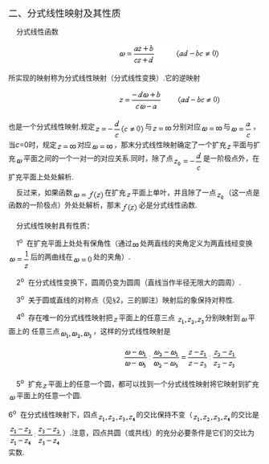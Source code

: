 <div class=Section1>
<p class=MsoNormal><span lang=ZH-CN style='font-size:14.0pt;font-family:宋体_GB2312'>二、分式线性映射及其性质</span></p>
<p class=MsoNormal><span lang=EN-US>&nbsp;&nbsp;&nbsp; </span><span lang=ZH-CN
style='font-family:宋体_GB2312'>分式线性函数</span></p>
<pre><span lang=EN-US>&nbsp;&nbsp;&nbsp;&nbsp;&nbsp;&nbsp;&nbsp;&nbsp;&nbsp;&nbsp;&nbsp;&nbsp;&nbsp;&nbsp;&nbsp;&nbsp;&nbsp;&nbsp;&nbsp;&nbsp;&nbsp;&nbsp;&nbsp;&nbsp;&nbsp; </span><sub><span
lang=EN-US style='font-size:10.5pt'><img width=203 height=41
src="res/17e9d95da129bdd93c34fb6cc6aaaa52_5668_files/image002.gif"
u1:shapes="_x0000_i1025"></span></sub></pre>
<p class=MsoNormal><span lang=ZH-CN style='font-family:宋体_GB2312'>所实现的映射称为分式线性映射（分式线性变换）</span><span
lang=EN-US>.</span><span lang=ZH-CN style='font-family:宋体_GB2312'>它的逆映射</span></p>
<pre><span lang=EN-US>&nbsp;&nbsp;&nbsp;&nbsp;&nbsp;&nbsp;&nbsp;&nbsp;&nbsp;&nbsp;&nbsp;&nbsp;&nbsp;&nbsp;&nbsp;&nbsp;&nbsp;&nbsp;&nbsp;&nbsp;&nbsp;&nbsp;&nbsp;&nbsp;&nbsp; </span><sub><span
lang=EN-US style='font-size:10.5pt'><img width=205 height=41
src="res/17e9d95da129bdd93c34fb6cc6aaaa52_5668_files/image004.gif"
u1:shapes="_x0000_i1026"></span></sub></pre>
<p class=MsoNormal><span lang=ZH-CN style='font-family:宋体_GB2312'>也是一个分式线性映射</span><span
lang=EN-US>.</span><span lang=ZH-CN style='font-family:宋体_GB2312'>规定</span><sub><span
lang=EN-US style='font-size:10.5pt'><img width=100 height=41
src="res/17e9d95da129bdd93c34fb6cc6aaaa52_5668_files/image006.gif"
u1:shapes="_x0000_i1027" align=absmiddle></span></sub><span lang=ZH-CN
style='font-family:宋体_GB2312'>与</span><sub><span lang=EN-US style='font-size:
10.5pt'><img width=41 height=13
src="res/17e9d95da129bdd93c34fb6cc6aaaa52_5668_files/image008.gif"
u1:shapes="_x0000_i1028" align=absmiddle></span></sub><span lang=ZH-CN
style='font-family:宋体_GB2312'>分别对应</span><sub><span lang=EN-US
style='font-size:10.5pt'><img width=45 height=15
src="res/17e9d95da129bdd93c34fb6cc6aaaa52_5668_files/image010.gif"
u1:shapes="_x0000_i1029" align=absmiddle></span></sub><span lang=ZH-CN
style='font-family:宋体_GB2312'>与</span><sub><span lang=EN-US style='font-size:
10.5pt'><img width=45 height=41
src="res/17e9d95da129bdd93c34fb6cc6aaaa52_5668_files/image012.gif"
u1:shapes="_x0000_i1030" align=absmiddle></span></sub><span lang=ZH-CN
style='font-family:宋体_GB2312'>，当</span><i><span lang=EN-US>c</span></i><span
lang=EN-US>=0</span><span lang=ZH-CN style='font-family:宋体_GB2312'>时，规定</span><sub><span
lang=EN-US style='font-size:10.5pt'><img width=41 height=13
src="res/17e9d95da129bdd93c34fb6cc6aaaa52_5668_files/image014.gif"
u1:shapes="_x0000_i1031" align=absmiddle></span></sub><span lang=ZH-CN
style='font-family:宋体_GB2312'>对应</span><sub><span lang=EN-US style='font-size:
10.5pt'><img width=45 height=15
src="res/17e9d95da129bdd93c34fb6cc6aaaa52_5668_files/image016.gif"
u1:shapes="_x0000_i1032" align=absmiddle></span></sub><span lang=ZH-CN
style='font-family:宋体_GB2312'>，那末分式线性映射确定了一个扩充</span><sub><span lang=EN-US
style='font-size:10.5pt'><img width=12 height=13
src="res/17e9d95da129bdd93c34fb6cc6aaaa52_5668_files/image018.gif"
u1:shapes="_x0000_i1033" align=absmiddle></span></sub><span lang=ZH-CN
style='font-family:宋体_GB2312'>平面与扩充</span><sub><span lang=EN-US
style='font-size:10.5pt'><img width=16 height=15
src="res/17e9d95da129bdd93c34fb6cc6aaaa52_5668_files/image020.gif"
u1:shapes="_x0000_i1034" align=absmiddle></span></sub><span lang=ZH-CN
style='font-family:宋体_GB2312'>平面之间的一个一对一的对应关系</span><span lang=EN-US>.</span><span
lang=ZH-CN style='font-family:宋体_GB2312'>同时，除了点</span><sub><span lang=EN-US><img
width=60 height=41 src="res/17e9d95da129bdd93c34fb6cc6aaaa52_5668_files/image022.gif"
u1:shapes="_x0000_i1035" align=absmiddle></span></sub><span lang=ZH-CN
style='font-family:宋体_GB2312'>是一阶极点外，在扩充平面上处处解析</span><span lang=EN-US>.</span></p>
<p class=MsoNormal style='line-height:12.0pt'><span lang=EN-US>&nbsp;&nbsp;&nbsp;
</span><span lang=ZH-CN style='font-family:宋体_GB2312'>反过来，如果函数</span><sub><span
lang=EN-US style='font-size:10.5pt'><img width=64 height=21
src="res/17e9d95da129bdd93c34fb6cc6aaaa52_5668_files/image024.gif"
u1:shapes="_x0000_i1036" align=absmiddle></span></sub><span lang=ZH-CN
style='font-family:宋体_GB2312'>在扩充</span><sub><span lang=EN-US style='font-size:
10.5pt'><img width=12 height=12
src="res/17e9d95da129bdd93c34fb6cc6aaaa52_5668_files/image026.gif"
u1:shapes="_x0000_i1037" align=absmiddle></span></sub><span lang=ZH-CN
style='font-family:宋体_GB2312'>平面上单叶，并且除了一点</span><sub><span lang=EN-US
style='font-size:10.5pt'><img width=17 height=24
src="res/17e9d95da129bdd93c34fb6cc6aaaa52_5668_files/image028.gif"
u1:shapes="_x0000_i1038" align=absmiddle></span></sub><span lang=ZH-CN
style='font-family:宋体_GB2312'>（这一点是函数的一阶极点）外处处解析，那末</span><sub><span
lang=EN-US style='font-size:10.5pt'><img width=36 height=21
src="res/17e9d95da129bdd93c34fb6cc6aaaa52_5668_files/image030.gif"
u1:shapes="_x0000_i1053" align=absmiddle></span></sub><span lang=ZH-CN
style='font-family:宋体_GB2312'>必是分式线性函数</span><span lang=EN-US>.</span></p>
<p class=MsoNormal><span lang=EN-US>&nbsp;&nbsp;&nbsp; </span><span lang=ZH-CN
style='font-family:宋体_GB2312'>分式线性映射具有性质：</span></p>
<p class=MsoNormal><span lang=EN-US>&nbsp;&nbsp;&nbsp; 1<sup>o</sup>&nbsp; </span><span
lang=ZH-CN style='font-family:宋体_GB2312'>在扩充平面上处处有保角性（通过</span><sub><span
lang=EN-US style='font-size:10.5pt'><img width=16 height=13
src="res/17e9d95da129bdd93c34fb6cc6aaaa52_5668_files/image032.gif"
u1:shapes="_x0000_i1054" align=absmiddle></span></sub><span lang=ZH-CN
style='font-family:宋体_GB2312'>处两直线的夹角定义为两直线经变换</span><sub><span lang=EN-US
style='font-size:10.5pt'><img width=44 height=41
src="res/17e9d95da129bdd93c34fb6cc6aaaa52_5668_files/image034.gif"
u1:shapes="_x0000_i1055" align=absmiddle></span></sub><span lang=ZH-CN
style='font-family:宋体_GB2312'>后的两曲线在</span><sub><span lang=EN-US
style='font-size:10.5pt'><img width=41 height=19
src="res/17e9d95da129bdd93c34fb6cc6aaaa52_5668_files/image036.gif"
u1:shapes="_x0000_i1056" align=absmiddle></span></sub><span lang=ZH-CN
style='font-family:宋体_GB2312'>处的夹角）</span><span lang=EN-US>.</span></p>
<p class=MsoNormal><span lang=EN-US>&nbsp;&nbsp;&nbsp; 2<sup>o</sup>&nbsp; </span><span
lang=ZH-CN style='font-family:宋体_GB2312'>在分式线性变换下，圆周仍变为圆周（直线当作半径无限大的圆周）</span><span
lang=EN-US>.</span></p>
<p class=MsoNormal><span lang=EN-US>&nbsp;&nbsp;&nbsp; 3<sup>o</sup>&nbsp; </span><span
lang=ZH-CN style='font-family:宋体_GB2312'>关于圆或直线的对称点（见§</span><span lang=EN-US>2</span><span
lang=ZH-CN style='font-family:宋体_GB2312'>，三的脚注）映射后的象保持对称性</span><span
lang=EN-US>.</span></p>
<p class=MsoNormal><span lang=EN-US>&nbsp;&nbsp;&nbsp; 4<sup>o</sup>&nbsp; </span><span
lang=ZH-CN style='font-family:宋体_GB2312'>存在唯一的分式线性映射把</span><sub><span
lang=EN-US style='font-size:10.5pt'><img width=12 height=13
src="res/17e9d95da129bdd93c34fb6cc6aaaa52_5668_files/image038.gif"
u1:shapes="_x0000_i1057" align=absmiddle></span></sub><span lang=ZH-CN
style='font-family:宋体_GB2312'>平面上的任意三点</span><span lang=ZH-CN> </span><sub><span
lang=EN-US style='font-size:10.5pt'><img width=56 height=24
src="res/17e9d95da129bdd93c34fb6cc6aaaa52_5668_files/image040.gif"
u1:shapes="_x0000_i1058" align=absmiddle></span></sub><span lang=ZH-CN
style='font-family:宋体_GB2312'>分别映射到</span><sub><span lang=EN-US
style='font-size:10.5pt'><img width=16 height=14
src="res/17e9d95da129bdd93c34fb6cc6aaaa52_5668_files/image042.gif"
u1:shapes="_x0000_i1059" align=absmiddle></span></sub><span lang=ZH-CN
style='font-family:宋体_GB2312'>平面上的</span><span lang=ZH-CN> </span><span
lang=ZH-CN style='font-family:宋体_GB2312'>任意三点</span><sub><span lang=EN-US
style='font-size:10.5pt'><img width=67 height=24
src="res/17e9d95da129bdd93c34fb6cc6aaaa52_5668_files/image044.gif"
u1:shapes="_x0000_i1060" align=absmiddle></span></sub><span lang=ZH-CN
style='font-family:宋体_GB2312'>，这样的分式线性映射是</span></p>
<pre><span lang=EN-US>&nbsp;&nbsp;&nbsp;&nbsp;&nbsp;&nbsp;&nbsp;&nbsp;&nbsp;&nbsp;&nbsp;&nbsp;&nbsp;&nbsp;&nbsp;&nbsp;&nbsp;&nbsp;&nbsp;&nbsp;&nbsp;&nbsp;&nbsp;&nbsp;&nbsp;&nbsp; </span><sub><span
lang=EN-US style='font-size:10.5pt'><img width=228 height=45
src="res/17e9d95da129bdd93c34fb6cc6aaaa52_5668_files/image046.gif"
u1:shapes="_x0000_i1061"></span></sub></pre>
<p class=MsoNormal><span lang=EN-US>&nbsp;&nbsp;&nbsp; 5<sup>o</sup>&nbsp; </span><span
lang=ZH-CN style='font-family:宋体_GB2312'>扩充</span><sub><span lang=EN-US
style='font-size:10.5pt'><img width=12 height=13
src="res/17e9d95da129bdd93c34fb6cc6aaaa52_5668_files/image048.gif"
u1:shapes="_x0000_i1062" align=absmiddle></span></sub><span lang=ZH-CN
style='font-family:宋体_GB2312'>平面上的任意一个圆，都可以找到一个分式线性映射将它映射到扩充</span><sub><span
lang=EN-US style='font-size:10.5pt'><img width=16 height=15
src="res/17e9d95da129bdd93c34fb6cc6aaaa52_5668_files/image050.gif"
u1:shapes="_x0000_i1063" align=absmiddle></span></sub><span lang=ZH-CN
style='font-family:宋体_GB2312'>平面上的任意一个圆</span><span lang=EN-US>.</span></p>
<p class=MsoNormal align=left style='text-align:left'><span lang=EN-US>6<sup>o</sup>&nbsp;
</span><span lang=ZH-CN style='font-family:宋体_GB2312'>在分式线性映射下，四点</span><sub><span
lang=EN-US style='font-size:10.5pt'><img width=77 height=24
src="res/17e9d95da129bdd93c34fb6cc6aaaa52_5668_files/image052.gif"
u1:shapes="_x0000_i1064" align=absmiddle></span></sub><span lang=ZH-CN
style='font-family:宋体_GB2312'>的交比保持不变（</span><sub><span lang=EN-US
style='font-size:10.5pt'><img width=77 height=24
src="res/17e9d95da129bdd93c34fb6cc6aaaa52_5668_files/image054.gif"
u1:shapes="_x0000_i1065" align=absmiddle></span></sub><span lang=ZH-CN
style='font-family:宋体_GB2312'>的交比是</span><sub><span lang=EN-US
style='font-size:10.5pt'><img width=108 height=47
src="res/17e9d95da129bdd93c34fb6cc6aaaa52_5668_files/image056.gif"
u1:shapes="_x0000_i1066" align=absmiddle></span></sub><span lang=ZH-CN
style='font-family:宋体_GB2312'>）</span><span lang=EN-US>.</span><span
lang=ZH-CN style='font-family:宋体_GB2312'>注意，四点共圆（或共线）的充分必要条件是它们的交比为实数</span><span
lang=EN-US>.</span></p>
</div>